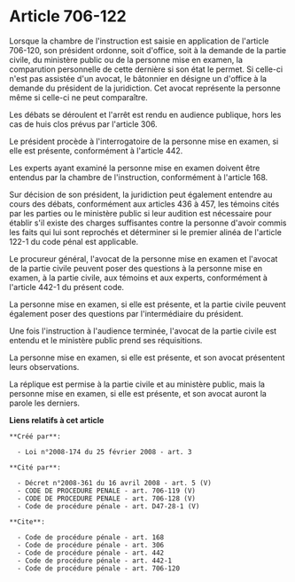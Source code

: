# Article 706-122

Lorsque la chambre de l'instruction est saisie en application de l'article 706-120, son président ordonne, soit d'office,
soit à la demande de la partie civile, du ministère public ou de la personne mise en examen, la comparution personnelle de
cette dernière si son état le permet. Si celle-ci n'est pas assistée d'un avocat, le bâtonnier en désigne un d'office à la
demande du président de la juridiction. Cet avocat représente la personne même si celle-ci ne peut comparaître. 

Les débats se déroulent et l'arrêt est rendu en audience publique, hors les cas de huis clos prévus par l'article 306. 

Le président procède à l'interrogatoire de la personne mise en examen, si elle est présente, conformément à l'article 442. 

Les experts ayant examiné la personne mise en examen doivent être entendus par la chambre de l'instruction, conformément à
l'article 168. 

Sur décision de son président, la juridiction peut également entendre au cours des débats, conformément aux articles 436 à
457, les témoins cités par les parties ou le ministère public si leur audition est nécessaire pour établir s'il existe des
charges suffisantes contre la personne d'avoir commis les faits qui lui sont reprochés et déterminer si le premier alinéa de
l'article 122-1 du code pénal est applicable. 

Le procureur général, l'avocat de la personne mise en examen et l'avocat de la partie civile peuvent poser des questions à la
personne mise en examen, à la partie civile, aux témoins et aux experts, conformément à l'article 442-1 du présent code. 

La personne mise en examen, si elle est présente, et la partie civile peuvent également poser des questions par
l'intermédiaire du président. 

Une fois l'instruction à l'audience terminée, l'avocat de la partie civile est entendu et le ministère public prend ses
réquisitions. 

La personne mise en examen, si elle est présente, et son avocat présentent leurs observations. 

La réplique est permise à la partie civile et au ministère public, mais la personne mise en examen, si elle est présente, et
son avocat auront la parole les derniers.

**Liens relatifs à cet article**

	**Créé par**:

	  - Loi n°2008-174 du 25 février 2008 - art. 3

	**Cité par**:

	  - Décret n°2008-361 du 16 avril 2008 - art. 5 (V)
	  - CODE DE PROCEDURE PENALE - art. 706-119 (V)
	  - CODE DE PROCEDURE PENALE - art. 706-128 (V)
	  - Code de procédure pénale - art. D47-28-1 (V)

	**Cite**:

	  - Code de procédure pénale - art. 168
	  - Code de procédure pénale - art. 306
	  - Code de procédure pénale - art. 442
	  - Code de procédure pénale - art. 442-1
	  - Code de procédure pénale - art. 706-120
